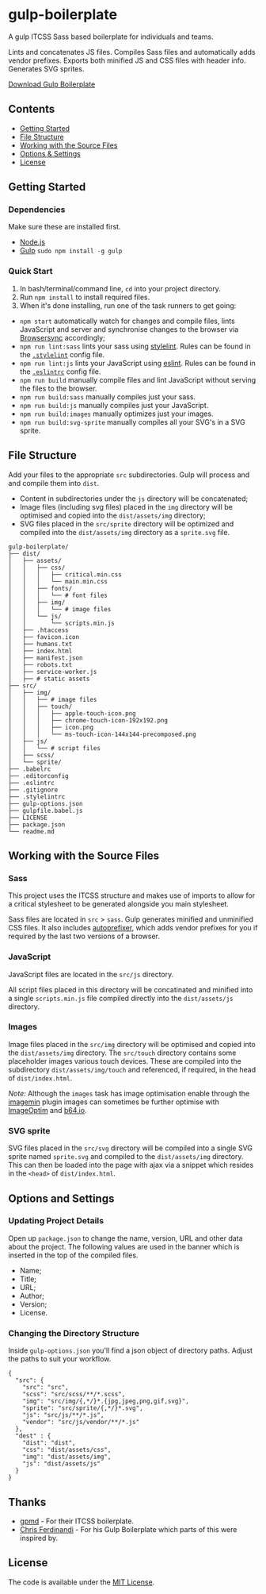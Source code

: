 # gulp-boilerplate

A gulp ITCSS Sass based boilerplate for individuals and teams.

Lints and concatenates JS files.
Compiles Sass files and automatically adds vendor prefixes.
Exports both minified JS and CSS files with header info.
Generates SVG sprites.

[Download Gulp Boilerplate](https://github.com/neutraltone/gulp-boilerplate/archive/master.zip)

## Contents

* [Getting Started](#getting-started)
* [File Structure](#file-structure)
* [Working with the Source Files](#working-with-the-source-files)
* [Options & Settings](#options--settings)
* [License](#license)

## Getting Started

### Dependencies

Make sure these are installed first.

* [Node.js](http://nodejs.org)
* [Gulp](http://gulpjs.com) `sudo npm install -g gulp`

### Quick Start

1. In bash/terminal/command line, `cd` into your project directory.
2. Run `npm install` to install required files.
3. When it's done installing, run one of the task runners to get going:
  * `npm start` automatically watch for changes and compile files, lints JavaScript and server and synchronise changes to the browser via [Browsersync](https://www.browsersync.io/) accordingly;
  * `npm run lint:sass` lints your sass using [stylelint](https://github.com/stylelint/stylelint). Rules can be found in the [`.stylelint`](https://github.com/neutraltone/gulp-boilerplate/blob/master/.stylelintrc) config file.
  * `npm run lint:js` lints your JavaScript using [eslint](https://github.com/eslint/eslint). Rules can be found in the [`.eslintrc`](https://github.com/neutraltone/gulp-boilerplate/blob/master/.eslintrc) config file.   
  * `npm run build` manually compile files and lint JavaScript without serving the files to the browser.
  * `npm run build:sass` manually compiles just your sass.
  * `npm run build:js` manually compiles just your JavaScript.
  * `npm run build:images` manually optimizes just your images.
  * `npm run build:svg-sprite` manually compiles all your SVG's in a SVG sprite.
  
## File Structure

Add your files to the appropriate `src` subdirectories. Gulp will process and and compile them into `dist`.

* Content in subdirectories under the `js` directory will be concatenated;
* Image files (including svg files) placed in the `img` directory will be optimised and copied into the `dist/assets/img` directory;
* SVG files placed in the `src/sprite` directory will be optimized and compiled into the `dist/assets/img` directory as a `sprite.svg` file.

```
gulp-boilerplate/
├── dist/
│   ├── assets/
│   │   ├── css/
│   │   │   ├── critical.min.css
│   │   │   └── main.min.css
│   │   ├── fonts/
│   │   │   └── # font files
│   │   ├── img/
│   │   │   └── # image files
│   │   └── js/
│   │       └── scripts.min.js
│   ├── .htaccess
│   ├── favicon.icon
│   ├── humans.txt
│   ├── index.html
│   ├── manifest.json
│   ├── robots.txt
│   ├── service-worker.js
│   ├── # static assets
├── src/
│   ├── img/
│   │   ├── # image files
│   │   ├── touch/
│   │   │   ├── apple-touch-icon.png
│   │   │   ├── chrome-touch-icon-192x192.png
│   │   │   ├── icon.png
│   │   │   └── ms-touch-icon-144x144-precomposed.png
│   ├── js/
│   │   └── # script files
│   ├── scss/
│   └── sprite/
├── .babelrc
├── .editorconfig
├── .eslintrc
├── .gitignore
├── .stylelintrc
├── gulp-options.json
├── gulpfile.babel.js
├── LICENSE
├── package.json
└── readme.md
```

## Working with the Source Files

### Sass

This project uses the ITCSS structure and makes use of imports to allow for a critical stylesheet to be generated alongside you main stylesheet. 

Sass files are located in `src` > `sass`. Gulp generates minified and unminified CSS files. It also includes [autoprefixer](https://github.com/postcss/autoprefixer), which adds vendor prefixes for you if required by the last two versions of a browser.

### JavaScript

JavaScript files are located in the `src/js` directory.

All script files placed in this directory will be concatinated and minified into a single `scripts.min.js` file compiled directly into the `dist/assets/js` directory.

### Images

Image files placed in the `src/img` directory will be optimised and copied into the `dist/assets/img` directory. The `src/touch` directory contains some placeholder images various touch devices. These are compiled into the subdirectory `dist/assets/img/touch` and referenced, if required, in the head of `dist/index.html`.

*Note:* Although the `images` task has image optimisation enable through the [imagemin](https://www.npmjs.com/package/gulp-imagemin) plugin images can sometimes be further optimise with [ImageOptim](https://imageoptim.com/) and [b64.io](http://b64.io/).

### SVG sprite

SVG files placed in the `src/svg` directory will be compiled into a single SVG sprite named `sprite.svg` and compiled to the `dist/assets/img` directory. This can then be loaded into the page with ajax via a snippet which resides in the `<head>` of `dist/index.html`.

## Options and Settings

### Updating Project Details

Open up `package.json` to change the name, version, URL and other data about the project. The following values are used in the banner which is inserted in the top of the compiled files.

* Name;
* Title;
* URL;
* Author;
* Version;
* License.

### Changing the Directory Structure

Inside `gulp-options.json` you'll find a json object of directory paths. Adjust the paths to suit your workflow.

```
{
  "src": {
    "src": "src",
    "scss": "src/scss/**/*.scss",
    "img": "src/img/{,*/}*.{jpg,jpeg,png,gif,svg}",
    "sprite": "src/sprite/{,*/}*.svg",
    "js": "src/js/**/*.js",
    "vendor": "src/js/vendor/**/*.js"
  },
  "dest" : {
    "dist": "dist",
    "css": "dist/assets/css",
    "img": "dist/assets/img",
    "js": "dist/assets/js"
  }
}
```

## Thanks

* [gpmd](https://github.com/gpmd/itcss-boilerplate) - For their ITCSS boilerplate.
* [Chris Ferdinandi](https://github.com/cferdinandi) - For his Gulp Boilerplate which parts of this were inspired by.  

## License

The code is available under the [MIT License](https://github.com/neutraltone/gulp-boilerplate/blob/master/LICENSE.md).  
